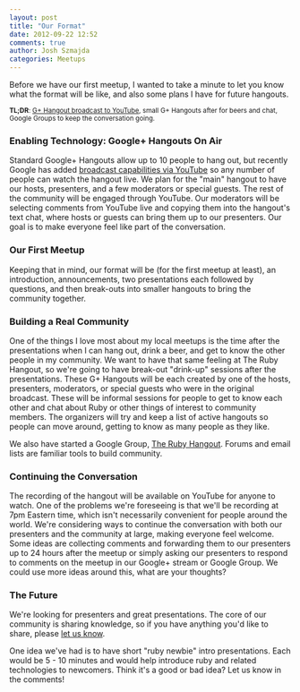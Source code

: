 ```yaml
---
layout: post
title: "Our Format"
date: 2012-09-22 12:52
comments: true
author: Josh Szmajda
categories: Meetups
---
```


Before we have our first meetup, I wanted to take a minute to let you
know what the format will be like, and also some plans I have for future
hangouts.

<small>**TL;DR**: [G+ Hangout broadcast to YouTube][1], small G+
Hangouts after for beers and chat, Google Groups to keep the conversation
going.</small>

### Enabling Technology: Google+ Hangouts On Air

Standard Google+ Hangouts allow up to 10 people to hang out, but
recently Google has added [broadcast capabilities via YouTube][1] so any
number of people can watch the hangout live. We plan for the "main"
hangout to have our hosts, presenters, and a few moderators or special
guests. The rest of the community will be engaged through YouTube. Our
moderators will be selecting comments from YouTube live and copying them
into the hangout's text chat, where hosts or guests can bring them up to
our presenters. Our goal is to make everyone feel like part of the
conversation.

### Our First Meetup

Keeping that in mind, our format will be (for the first meetup at
least), an introduction, announcements, two presentations each followed
by questions, and then break-outs into smaller hangouts to bring the
community together.

### Building a Real Community

One of the things I love most about my local meetups is the time after
the presentations when I can hang out, drink a beer, and get to know the
other people in my community. We want to have that same feeling at The
Ruby Hangout, so we're going to have break-out "drink-up" sessions after
the presentations. These G+ Hangouts will be each created by one of the
hosts, presenters, moderators, or special guests who were in the
original broadcast. These will be informal sessions for people to get to
know each other and chat about Ruby or other things of interest to
community members. The organizers will try and keep a list of active
hangouts so people can move around, getting to know as many people as
they like.

We also have started a Google Group, [The Ruby Hangout][3]. Forums and
email lists are familiar tools to build community.

### Continuing the Conversation

The recording of the hangout will be available on YouTube for anyone to
watch. One of the problems we're foreseeing is that we'll be recording
at 7pm Eastern time, which isn't necessarily convenient for people
around the world. We're considering ways to continue the conversation
with both our presenters and the community at large, making everyone
feel welcome. Some ideas are collecting comments and forwarding them to
our presenters up to 24 hours after the meetup or simply asking our
presenters to respond to comments on the meetup in our Google+ stream or
Google Group. We could use more ideas around this, what are your
thoughts?

### The Future

We're looking for presenters and great presentations. The core of our
community is sharing knowledge, so if you have anything you'd like to
share, please [let us know][2]. 

One idea we've had is to have short "ruby newbie" intro presentations.
Each would be 5 - 10 minutes and would help introduce ruby and related
technologies to newcomers. Think it's a good or bad idea? Let us know in
the comments!

[1]: http://www.google.com/+/learnmore/hangouts/onair.html
[2]: mailto:info@therubyhangout.com
[3]: https://groups.google.com/d/forum/ruby-hangout
